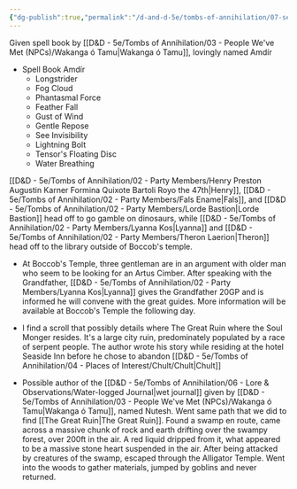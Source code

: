 ```yaml
---
{"dg-publish":true,"permalink":"/d-and-d-5e/tombs-of-annihilation/07-session-notes/session-12/y5-m4-d3/","noteIcon":"","created":"2025-10-01T19:10:16.164-05:00","updated":"2025-10-01T21:40:40.451-05:00"}
---
```



Given spell book by [[D&D - 5e/Tombs of Annihilation/03 - People We've Met (NPCs)/Wakanga ó Tamu\|Wakanga ó Tamu]], lovingly named Amdír 
- Spell Book Amdír
	- Longstrider
	- Fog Cloud
	- Phantasmal Force
	- Feather Fall
	- Gust of Wind
	- Gentle Repose
	- See Invisibility
	- Lightning Bolt
	- Tensor's Floating Disc
	- Water Breathing

[[D&D - 5e/Tombs of Annihilation/02 - Party Members/Henry Preston Augustin Karner Formina Quixote Bartoli Royo the 47th\|Henry]], [[D&D - 5e/Tombs of Annihilation/02 - Party Members/Fals Ename\|Fals]], and [[D&D - 5e/Tombs of Annihilation/02 - Party Members/Lorde Bastion\|Lorde Bastion]] head off to go gamble on dinosaurs, while [[D&D - 5e/Tombs of Annihilation/02 - Party Members/Lyanna Kos\|Lyanna]] and  [[D&D - 5e/Tombs of Annihilation/02 - Party Members/Theron Laerion\|Theron]] head off to the library outside of Boccob's temple.

- At Boccob's Temple, three gentleman are in an argument with older man who seem to be looking for an Artus Cimber. After speaking with the Grandfather, [[D&D - 5e/Tombs of Annihilation/02 - Party Members/Lyanna Kos\|Lyanna]] gives the Grandfather 20GP and is informed he will convene with the great guides. More information will be available at Boccob's Temple the following day.

- I find a scroll that possibly details where The Great Ruin where the Soul Monger resides. It's a large city ruin, predominately populated by a race of serpent people. The author wrote his story while residing at the hotel Seaside Inn before he chose to abandon [[D&D - 5e/Tombs of Annihilation/04 - Places of Interest/Chult/Chult\|Chult]]

- Possible author of the [[D&D - 5e/Tombs of Annihilation/06 - Lore & Observations/Water-logged Journal\|wet journal]] given by [[D&D - 5e/Tombs of Annihilation/03 - People We've Met (NPCs)/Wakanga ó Tamu\|Wakanga ó Tamu]], named Nutesh. Went same path that we did to find [[The Great Ruin\|The Great Ruin]]. Found a swamp en route, came across a massive chunk of rock and earth drifting over the swampy forest, over 200ft in the air.  A red liquid dripped from it, what appeared to be a massive stone heart suspended in the air. After being attacked by creatures of the swamp, escaped through the Alligator Temple. Went into the woods to gather materials, jumped by goblins and never returned.